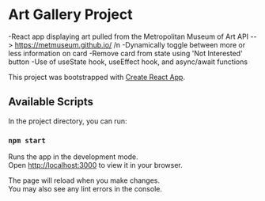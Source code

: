 # Art Gallery Project

-React app displaying art pulled from the Metropolitan Museum of Art API --> https://metmuseum.github.io/ /n
-Dynamically toggle between more or less information on card
-Remove card from state using 'Not Interested' button
-Use of useState hook, useEffect hook, and async/await functions

This project was bootstrapped with [Create React App](https://github.com/facebook/create-react-app).

## Available Scripts

In the project directory, you can run:

### `npm start`

Runs the app in the development mode.\
Open [http://localhost:3000](http://localhost:3000) to view it in your browser.

The page will reload when you make changes.\
You may also see any lint errors in the console.
